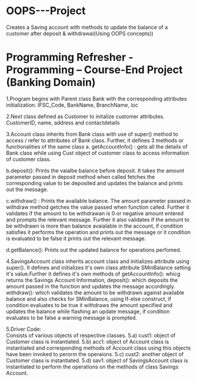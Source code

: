 # OOPS---Project
Creates a Saving account with methods to update the balance of a customer after deposit &amp; withdrawal(Using OOPS concepts))


# Programming Refresher -  Programming – Course-End Project (Banking Domain)


1.Program begins with Parent class Bank with the corresponding attributes initialization.
  IFSC_Code, BankName, BranchName, loc

2.Next class defined as Customer to initalize customer attributes.
  CustomerID, name, address and contactdetails

3.Account class inherits from Bank class with use of super() method to access / refer to attributes of Bank class.
  Further, it defines 3 methods or functionalities of the same class
  a. getAccountInfo() : gets all the details of Bank class while using Cust object of customer class to access
     information of customer class.
  
  b.deposit(): Prints the vaialbe balance before deposit. It takes the amount parameter passed in deposit method
    when called fetches the corresponding value to be deposited and updates the balance and prints out the message.
  
  c.withdraw() : Prints the available balance. The amount parameter passed in withdraw method getches the value 
    passed when function called. Further it validates if the amount to be withdrawan is 0 or negative amount entered
    and prompts the relevant message. Further it also validates if the amount to be withdrawn is more than balance
    avaialable in the account, if condition satisfies it performs the operation and prints out the message or it condition
    is evaluated to be false it prints out the relevant message.
    
  d.getBalance(): Prints out the updated balance for operations perfomed.

4.SavingsAccount class inherits account class and initializes attribute using super(). It defines and initializes it's own
  class attribute SMinBalance setting it's value.Further it defines it's own methods of getAccountInfo(): whicg returns
  the Savings Account Information, deposit(): which deposits the amount passed in the function and updates the message accordingly.
  withdraw(): which validates the amount to be withdrawn against available balance and also checks for SMinBalance,
  using If-else construct, if condition evaluates to be true it withdraws the amount specified and updates the balance
  while flashing an update message, if condition evaluates to be false a warning message is prompted.


5.Driver Code:  
  Consists of various objects of respective classes.
  5.a) cust1: object of Customer class is instantiated.
  5.b) acc1: object of Account class is instantiated and corresponding methods of Account class using this objects
       have been invoked to perorm the operaions.
  5.c) cust2: another object of Customer class is instantiated.
  5.d) sav1: object of SavingsAccount class is instantiated to perform the operations on the methods of class Savings Account.
